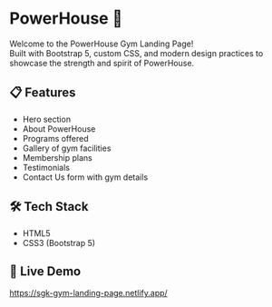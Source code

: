 # PowerHouse 🚀

Welcome to the PowerHouse Gym Landing Page!  
Built with Bootstrap 5, custom CSS, and modern design practices to showcase the strength and spirit of PowerHouse.

## 📋 Features
- Hero section
- About PowerHouse
- Programs offered
- Gallery of gym facilities
- Membership plans
- Testimonials
- Contact Us form with gym details

## 🛠️ Tech Stack
- HTML5
- CSS3 (Bootstrap 5)

## 🔗 Live Demo
https://sgk-gym-landing-page.netlify.app/

